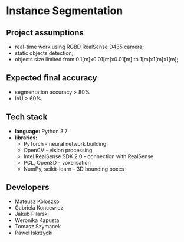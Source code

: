 # Instance Segmentation


## Project assumptions

- real-time work using RGBD RealSense D435 camera; 
- static objects detection; 
- objects size limited from 0.1[m]x0.01[m]x0.01[m] to 1[m]x1[m]x1[m]; 


## Expected final accuracy

- segmentation accuracy > 80% 
- IoU > 60%. 


## Tech stack

- **language:** Python 3.7
- **libraries:**
    - PyTorch - neural network building
    - OpenCV - vision processing
    - Intel RealSense SDK 2.0 -  connection with RealSense
    - PCL, Open3D - voxelisation
    - NumPy, scikit-learn - 3D bounding boxes

## Developers
- Mateusz Koloszko
- Gabriela Koncewicz
- Jakub Pilarski
- Weronika Kapusta
- Tomasz Szymanek
- Paweł Iskrzycki
